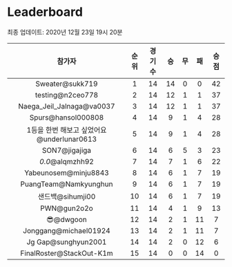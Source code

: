 # Leaderboard
최종 업데이트: 2020년 12월 23일 19시 20분




| 참가자 | 순위 | 경기수 | 승 | 무 | 패 | 승점 |
|:---:|:---:|:---:|:---:|:---:|:---:|:---:|
| Sweater@sukk719 | 1 | 14 | 14 | 0 | 0 | 42 |
| testing@n2ceo778 | 2 | 14 | 12 | 1 | 1 | 37 |
| Naega_Jeil_Jalnaga@va0037 | 3 | 14 | 12 | 1 | 1 | 37 |
| Spurs@hansol000808 | 4 | 14 | 9 | 1 | 4 | 28 |
| 1등을 한번 해보고 싶었어요@underlunar0613 | 5 | 14 | 9 | 1 | 4 | 28 |
| SON7@jigajiga | 6 | 14 | 6 | 5 | 3 | 23 |
| _0.0_@alqmzhh92 | 7 | 14 | 7 | 1 | 6 | 22 |
| Yabeunosem@minju8843 | 8 | 14 | 6 | 1 | 7 | 19 |
| PuangTeam@Namkyunghun | 9 | 14 | 6 | 1 | 7 | 19 |
| 샌드백@sihumji00 | 10 | 14 | 6 | 1 | 7 | 19 |
| PWN@gun2o2o | 11 | 14 | 4 | 1 | 9 | 13 |
| 😎@dwgoon | 12 | 14 | 2 | 1 | 11 | 7 |
| Jonggang@michael01924 | 13 | 14 | 2 | 1 | 11 | 7 |
| Jg Gap@sunghyun2001 | 14 | 14 | 2 | 0 | 12 | 6 |
| FinalRoster@StackOut-K1m | 15 | 14 | 0 | 0 | 14 | 0 |